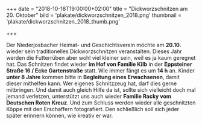 +++
date = "2018-10-18T19:00:00+02:00"
title = "Dickworzschnitzen am 20. Oktober"
bild = 'plakate/dickworzschnitzen_2018.png'
thumbnail = 'plakate/dickworzschnitzen_2018_thumb.png'

+++

Der Niederjosbacher Heimat- und Geschichtsverein möchte am **20.10.** wieder sein traditionelles Dickworzschnitzen veranstalten. Dieses Jahr werden die Futterrüben aber wohl viel kleiner sein, weil es ja kaum geregnet hat. Das Schnitzen findet wieder **im Hof von Familie Kilb** in der **Eppsteiner Straße 16 / Ecke Gartenstraße** statt. Wie immer fängt es um **14 h** an. Kinder **unter 8 Jahre** kommen bitte in **Begleitung eines Erwachsenen**, damit dieser mithelfen kann. Wer eigenes Schnitzzeug hat, darf dies gerne mitbringen. Und damit auch gleich Hilfe da ist, sollte sich vielleicht doch mal jemand verletzen, unterstützt uns auch wieder **Familie Racky vom Deutschen Roten Kreuz**. Und zum Schluss werden wieder alle geschnitzten Köppe mit den Erschaffern fotografiert. Den schließlich soll sich jeder später erinnern können, wie kreativ er war.